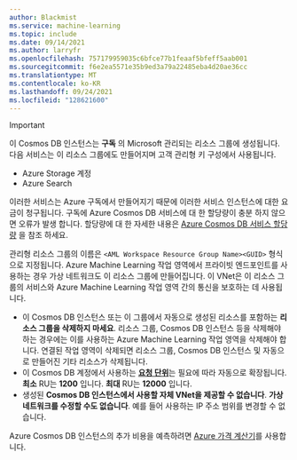 ```yaml
---
author: Blackmist
ms.service: machine-learning
ms.topic: include
ms.date: 09/14/2021
ms.author: larryfr
ms.openlocfilehash: 757179959035c6bfce77b1feaaf5bfeff5aab001
ms.sourcegitcommit: f6e2ea5571e35b9ed3a79a22485eba4d20ae36cc
ms.translationtype: MT
ms.contentlocale: ko-KR
ms.lasthandoff: 09/24/2021
ms.locfileid: "128621600"
---
```

> [!IMPORTANT]
> 이 Cosmos DB 인스턴스는 __구독__ 의 Microsoft 관리되는 리소스 그룹에 생성됩니다. 다음 서비스는 이 리소스 그룹에도 만들어지며 고객 관리형 키 구성에서 사용됩니다.
> * Azure Storage 계정
> * Azure Search
>
> 이러한 서비스는 Azure 구독에서 만들어지기 때문에 이러한 서비스 인스턴스에 대한 요금이 청구됩니다. 구독에 Azure Cosmos DB 서비스에 대 한 할당량이 충분 하지 않으면 오류가 발생 합니다. 할당량에 대 한 자세한 내용은 [Azure Cosmos DB 서비스 할당량](/azure/cosmos-db/concepts-limits) 을 참조 하세요.
>
> 관리형 리소스 그룹의 이름은 `<AML Workspace Resource Group Name><GUID>` 형식으로 지정됩니다. Azure Machine Learning 작업 영역에서 프라이빗 엔드포인트를 사용하는 경우 가상 네트워크도 이 리소스 그룹에 만들어집니다. 이 VNet은 이 리소스 그룹의 서비스와 Azure Machine Learning 작업 영역 간의 통신을 보호하는 데 사용됩니다.
> 
> * 이 Cosmos DB 인스턴스 또는 이 그룹에서 자동으로 생성된 리소스를 포함하는 __리소스 그룹을 삭제하지 마세요__. 리소스 그룹, Cosmos DB 인스턴스 등을 삭제해야 하는 경우에는 이를 사용하는 Azure Machine Learning 작업 영역을 삭제해야 합니다. 연결된 작업 영역이 삭제되면 리소스 그룹, Cosmos DB 인스턴스 및 자동으로 만들어진 기타 리소스가 삭제됩니다.
> * 이 Cosmos DB 계정에서 사용하는 [__요청 단위__](../articles/cosmos-db/request-units.md)는 필요에 따라 자동으로 확장됩니다. __최소__ RU는 __1200__ 입니다. __최대__ RU는 __12000__ 입니다.
> * 생성된 __Cosmos DB 인스턴스에서 사용할 자체 VNet을 제공할 수 없습니다__. __가상 네트워크를 수정할 수도 없습니다__. 예를 들어 사용하는 IP 주소 범위를 변경할 수 없습니다.
> 
> Azure Cosmos DB 인스턴스의 추가 비용을 예측하려면 [Azure 가격 계산기](https://azure.microsoft.com/pricing/calculator/)를 사용합니다.